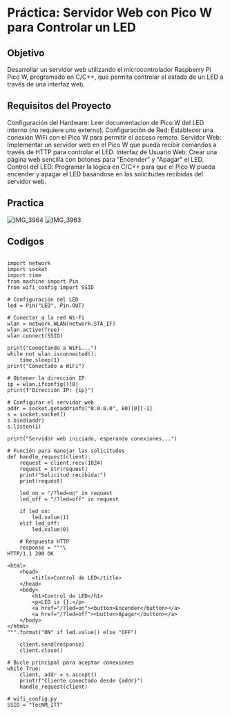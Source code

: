 # Práctica: Servidor Web con Pico W para Controlar un LED
## Objetivo 
Desarrollar un servidor web utilizando el microcontrolador Raspberry Pi Pico W, programado en C/C++, que permita controlar el estado de un LED a través de una interfaz web.
## Requisitos del Proyecto
Configuración del Hardware: Leer documentacion de Pico W del LED interno (no requiere uno externo).
Configuración de Red: Establecer una conexión WiFi con el Pico W para permitir el acceso remoto.
Servidor Web: Implementar un servidor web en el Pico W que pueda recibir comandos a través de HTTP para controlar el LED.
Interfaz de Usuario Web: Crear una página web sencilla con botones para "Encender" y "Apagar" el LED.
Control del LED: Programar la lógica en C/C++ para que el Pico W pueda encender y apagar el LED basándose en las solicitudes recibidas del servidor web.
## Practica
![IMG_3964](https://github.com/Sh0cko/Bloque4Team/assets/158124723/95f2a5d2-0523-46bc-a056-e7105fbf6de3)
![IMG_3963](https://github.com/Sh0cko/Bloque4Team/assets/158124723/4e26506c-fc03-4d9d-8fe7-b07b4fb58ffe)
## Codigos
~~~

import network
import socket
import time
from machine import Pin
from wifi_config import SSID

# Configuración del LED
led = Pin("LED", Pin.OUT)

# Conectar a la red Wi-Fi
wlan = network.WLAN(network.STA_IF)
wlan.active(True)
wlan.connect(SSID)

print("Conectando a WiFi...")
while not wlan.isconnected():
    time.sleep(1)
print("Conectado a WiFi")

# Obtener la dirección IP
ip = wlan.ifconfig()[0]
print(f"Dirección IP: {ip}")

# Configurar el servidor web
addr = socket.getaddrinfo("0.0.0.0", 80)[0][-1]
s = socket.socket()
s.bind(addr)
s.listen(1)

print("Servidor web iniciado, esperando conexiones...")

# Función para manejar las solicitudes
def handle_request(client):
    request = client.recv(1024)
    request = str(request)
    print("Solicitud recibida:")
    print(request)
    
    led_on = "/?led=on" in request
    led_off = "/?led=off" in request

    if led_on:
        led.value(1)
    elif led_off:
        led.value(0)

    # Respuesta HTTP
    response = """\
HTTP/1.1 200 OK

<html>
    <head>
        <title>Control de LED</title>
    </head>
    <body>
        <h1>Control de LED</h1>
        <p>LED is {}.</p>
        <a href="/?led=on"><button>Encender</button></a>
        <a href="/?led=off"><button>Apagar</button></a>
    </body>
</html>
""".format("ON" if led.value() else "OFF")

    client.send(response)
    client.close()

# Bucle principal para aceptar conexiones
while True:
    client, addr = s.accept()
    print(f"Cliente conectado desde {addr}")
    handle_request(client)
~~~
~~~
# wifi_config.py
SSID = "TecNM_ITT"
~~~

